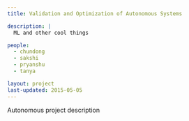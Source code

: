 ```yaml
---
title: Validation and Optimization of Autonomous Systems

description: |
  ML and other cool things

people:
  - chundong
  - sakshi
  - pryanshu
  - tanya

layout: project
last-updated: 2015-05-05
---
```


Autonomous project description